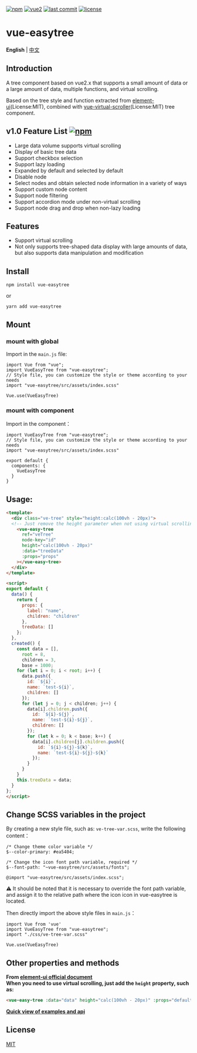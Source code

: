 [![npm](https://img.shields.io/badge/npm-v1.0.1-blue)](https://www.npmjs.com/package/@wchbrad/vue-easytree)
[![vue2](https://img.shields.io/badge/vue-2.6+-brightgreen.svg)](https://vuejs.org/)
[![last commit](https://img.shields.io/badge/last--commit-today-green)](https://www.npmjs.com/package/@wchbrad/vue-easytree)
[![license](https://img.shields.io/npm/l/vue-easytable.svg?maxAge=2592000)](http://www.opensource.org/licenses/mit-license.php)

# vue-easytree

**English** | [中文](./README.zh-CN.md)

## Introduction
A tree component based on vue2.x that supports a small amount of data or a large amount of data, multiple functions, and virtual scrolling.

Based on the tree style and function extracted from [element-ui](https://element.eleme.cn/#/en-US/component/tree)(License:MIT), combined with [vue-virtual-scroller](https://github.com/Akryum/vue-virtual-scroller)(License:MIT) tree component.

## v1.0 Feature List [![npm](https://img.shields.io/badge/npm-v1.0.1-blue)](https://www.npmjs.com/package/@wchbrad/vue-easytree)

-  Large data volume supports virtual scrolling
-  Display of basic tree data
-  Support checkbox selection
-  Support lazy loading
-  Expanded by default and selected by default
-  Disable node
-  Select nodes and obtain selected node information in a variety of ways
-  Support custom node content
-  Support node filtering
-  Support accordion mode under non-virtual scrolling
-  Support node drag and drop when non-lazy loading

## Features

-  Support virtual scrolling
-  Not only supports tree-shaped data display with large amounts of data, but also supports data manipulation and modification


## Install

```
npm install vue-easytree
```

or

```
yarn add vue-easytree
```

## Mount

### mount with global

Import in the `main.js` file:

```JS
import Vue from "vue";
import VueEasyTree from "vue-easytree";
// Style file, you can customize the style or theme according to your needs
import "vue-easytree/src/assets/index.scss"

Vue.use(VueEasyTree)
```

### mount with component

Import in the component：

```JS
import VueEasyTree from "vue-easytree";
// Style file, you can customize the style or theme according to your needs
import "vue-easytree/src/assets/index.scss"

export default {
  components: {
    VueEasyTree
  }
}
```

## Usage:

```html
<template>
  <div class="ve-tree" style="height:calc(100vh - 20px)">
  <!-- Just remove the height parameter when not using virtual scrolling -->
    <vue-easy-tree
      ref="veTree"
      node-key="id"
      height="calc(100vh - 20px)"
      :data="treeData"
      :props="props"
    ></vue-easy-tree>
  </div>
</template>

<script>
export default {
  data() {
    return {
      props: {
        label: "name",
        children: "children"
      },
      treeData: []
    };
  },
  created() {
    const data = [],
      root = 8,
      children = 3,
      base = 1000;
    for (let i = 0; i < root; i++) {
      data.push({
        id: `${i}`,
        name: `test-${i}`,
        children: []
      });
      for (let j = 0; j < children; j++) {
        data[i].children.push({
          id: `${i}-${j}`,
          name: `test-${i}-${j}`,
          children: []
        });
        for (let k = 0; k < base; k++) {
          data[i].children[j].children.push({
            id: `${i}-${j}-${k}`,
            name: `test-${i}-${j}-${k}`
          });
        }
      }
    }
    this.treeData = data;
  }
};
</script>

```

## Change SCSS variables in the project
By creating a new style file, such as: `ve-tree-var.scss`, write the following content：

```JS
/* Change theme color variable */
$--color-primary: #ea5404;

/* Change the icon font path variable, required */
$--font-path: "~vue-easytree/src/assets/fonts";

@import "vue-easytree/src/assets/index.scss";
```
:warning: It should be noted that it is necessary to override the font path variable, and assign it to the relative path where the icon icon in vue-easytree is located.

Then directly import the above style files in `main.js`：
```JS
import Vue from 'vue'
import VueEasyTree from "vue-easytree";
import "./css/ve-tree-var.scss"

Vue.use(VueEasyTree)
```

## Other properties and methods

**From [element-ui official document](https://element.eleme.cn/#/en-US/component/tree)**<br />
**When you need to use virtual scrolling, just add the `height` property, such as:**
```html
<vue-easy-tree :data="data" height="calc(100vh - 20px)" :props="defaultProps" @node-click="handleNodeClick"></vue-easy-tree>
```

**[Quick view of examples and api](./element-ui-tree.md)**


## License

[MIT](http://www.opensource.org/licenses/mit-license.php)